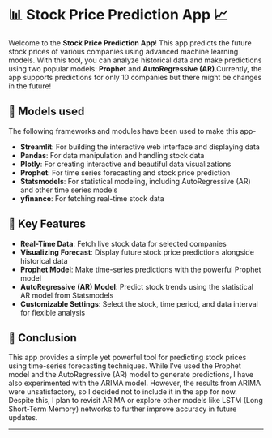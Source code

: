# 📊 Stock Price Prediction App 📈

Welcome to the **Stock Price Prediction App**! This app predicts the future stock prices of various companies using advanced machine learning models. With this tool, you can analyze historical data and make predictions using two popular models: **Prophet** and **AutoRegressive (AR)**.Currently, the app supports predictions for only 10 companies but there might be changes in the future! 

## 🧰 Models used

The following frameworks and modules have been used to make this app-

- **Streamlit**: For building the interactive web interface and displaying data 
- **Pandas**: For data manipulation and handling stock data 
- **Plotly**: For creating interactive and beautiful data visualizations 
- **Prophet**: For time series forecasting and stock price prediction 
- **Statsmodels**: For statistical modeling, including AutoRegressive (AR) and other time series models 
- **yfinance**: For fetching real-time stock data 

## 🌟 Key Features
* **Real-Time Data**: Fetch live stock data for selected companies 
* **Visualizing Forecast**: Display future stock price predictions alongside historical data 
* **Prophet Model**: Make time-series predictions with the powerful Prophet model 
* **AutoRegressive (AR) Model**: Predict stock trends using the statistical AR model from Statsmodels 
* **Customizable Settings**: Select the stock, time period, and data interval for flexible analysis 


## 🚀 Conclusion
This app provides a simple yet powerful tool for predicting stock prices using time-series forecasting techniques. While I’ve used the Prophet model and the AutoRegressive (AR) model to generate predictions, I have also experimented with the ARIMA model. However, the results from ARIMA were unsatisfactory, so I decided not to include it in the app for now. Despite this, I plan to revisit ARIMA or explore other models like LSTM (Long Short-Term Memory) networks to further improve accuracy in future updates.


---


